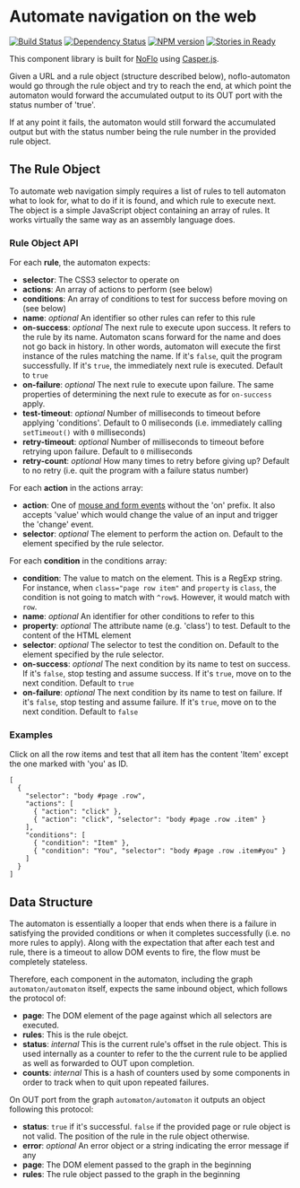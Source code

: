 # Automate navigation on the web
[![Build Status](https://secure.travis-ci.org/kenhkan/noflo-automaton.png?branch=master)](http://travis-ci.org/kenhkan/noflo-automaton) [![Dependency Status](https://gemnasium.com/kenhkan/noflo-automaton.png)](https://gemnasium.com/kenhkan/noflo-automaton) [![NPM version](https://badge.fury.io/js/noflo-automaton.png)](http://badge.fury.io/js/noflo-automaton) [![Stories in Ready](https://badge.waffle.io/kenhkan/noflo-automaton.png)](http://waffle.io/kenhkan/noflo-automaton)

This component library is built for [NoFlo](http://noflojs.org/) using
[Casper.js](http://casperjs.org/).

Given a URL and a rule object (structure described below), noflo-automaton
would go through the rule object and try to reach the end, at which point the
automaton would forward the accumulated output to its OUT port with the status
number of 'true'.

If at any point it fails, the automaton would still forward the accumulated
output but with the status number being the rule number in the provided rule
object.

## The Rule Object

To automate web navigation simply requires a list of rules to tell automaton
what to look for, what to do if it is found, and which rule to execute next.
The object is a simple JavaScript object containing an array of rules. It works
virtually the same way as an assembly language does.

### Rule Object API

For each **rule**, the automaton expects:

* **selector**: The CSS3 selector to operate on
* **actions**: An array of actions to perform (see below)
* **conditions**: An array of conditions to test for success before moving on
  (see below)
* **name**: *optional* An identifier so other rules can refer to this rule
* **on-success**: *optional* The next rule to execute upon success. It refers
  to the rule by its name. Automaton scans forward for the name and does not go
  back in history. In other words, automaton will execute the first instance of
  the rules matching the name. If it's `false`, quit the program successfully.
  If it's `true`, the immediately next rule is executed. Default to `true`
* **on-failure**: *optional* The next rule to execute upon failure. The same
  properties of determining the next rule to execute as for `on-success` apply.
* **test-timeout**: *optional* Number of milliseconds to timeout before
  applying 'conditions'. Default to 0 miliseconds (i.e. immediately calling
  `setTimeout()` with `0` milliseconds)
* **retry-timeout**: *optional* Number of milliseconds to timeout before
  retrying upon failure. Default to `0` milliseconds
* **retry-count**: *optional* How many times to retry before giving up? Default
  to no retry (i.e. quit the program with a failure status number)

For each **action** in the actions array:

* **action**: One of [mouse and form
  events](http://www.w3schools.com/jsref/dom_obj_event.asp) without the 'on'
  prefix. It also accepts 'value' which would change the value of an input and
  trigger the 'change' event.
* **selector**: *optional* The element to perform the action on. Default to the
  element specified by the rule selector.

For each **condition** in the conditions array:

* **condition**: The value to match on the element. This is a RegExp string.
  For instance, when `class="page row item"` and `property` is `class`, the
  condition is not going to match with `^row$`. However, it would match with
  `row`.
* **name**: *optional* An identifier for other conditions to refer to this
* **property**: *optional* The attribute name (e.g. 'class') to test.  Default
  to the content of the HTML element
* **selector**: *optional* The selector to test the condition on. Default to
  the element specified by the rule selector.
* **on-success**: *optional* The next condition by its name to test on success.
  If it's `false`, stop testing and assume success. If it's `true`, move on to
  the next condition. Default to `true`
* **on-failure**: *optional* The next condition by its name to test on failure.
  If it's `false`, stop testing and assume failure. If it's `true`, move on to
  the next condition. Default to `false`

### Examples

Click on all the row items and test that all item has the content 'Item' except
the one marked with 'you' as ID.

    [
      {
        "selector": "body #page .row",
        "actions": [
          { "action": "click" },
          { "action": "click", "selector": "body #page .row .item" }
        ],
        "conditions": [
          { "condition": "Item" },
          { "condition": "You", "selector": "body #page .row .item#you" }
        ]
      }
    ]

## Data Structure

The automaton is essentially a looper that ends when there is a failure in
satisfying the provided conditions or when it completes successfully (i.e. no
more rules to apply). Along with the expectation that after each test and rule,
there is a timeout to allow DOM events to fire, the flow must be completely
stateless.

Therefore, each component in the automaton, including the graph
`automaton/automaton` itself, expects the same inbound object, which follows
the protocol of:

* **page**: The DOM element of the page against which all selectors are
  executed.
* **rules**: This is the rule obejct.
* **status**: *internal* This is the current rule's offset in the rule object.
  This is used internally as a counter to refer to the the current rule to be
  applied as well as forwarded to OUT upon completion.
* **counts**: *internal* This is a hash of counters used by some components in
  order to track when to quit upon repeated failures.

On OUT port from the graph `automaton/automaton` it outputs an object following
this protocol:

* **status**: `true` if it's successful. `false` if the provided page or rule
  object is not valid. The position of the rule in the rule object otherwise.
* **error**: *optional* An error object or a string indicating the error
  message if any
* **page**: The DOM element passed to the graph in the beginning
* **rules**: The rule object passed to the graph in the beginning

